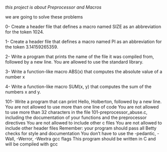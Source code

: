 *this project is about Preprocessor and Macros*

we are going to solve these problems

0- Create a header file that defines a macro named SIZE as an abbreviation for the token 1024.

1- Create a header file that defines a macro named PI as an abbreviation for the token 3.14159265359.

2- Write a program that prints the name of the file it was compiled from, followed by a new line.
You are allowed to use the standard library.

3- Write a function-like macro ABS(x) that computes the absolute value of a number x

4- Write a function-like macro SUM(x, y) that computes the sum of the numbers x and y.

101- Write a program that can print Hello, Holberton, followed by a new line.
You are not allowed to use more than one line of code
You are not allowed to use more than 32 characters in the file 101-preprocessor_abuse.c, including the documentation of your functions and the preprocessor directives
You are not allowed to include other c files
You are not allowed to include other header files
Remember: your program should pass all Betty checks for style and documentation
You don’t have to use the -pedantic, -Wall, -Werror, -Wextra gcc flags
This program should be written in C and will be compiled with gcc